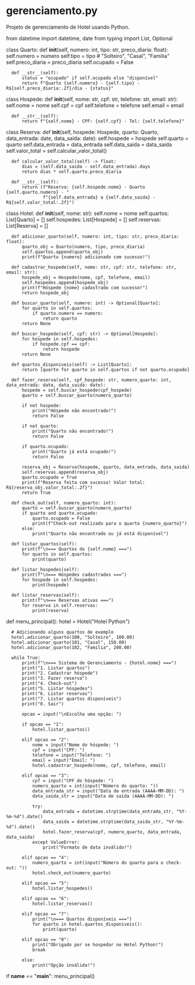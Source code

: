 # gerenciamento.py
Projeto de gerenciamento de Hotel usando Python.

  from datetime import datetime, date
  from typing import List, Optional


  class Quarto:
      def __init__(self, numero: int, tipo: str, preco_diaria: float):
          self.numero = numero
          self.tipo = tipo  # "Solteiro", "Casal", "Familia"
          self.preco_diaria = preco_diaria
          self.ocupado = False

      def __str__(self):
          status = "ocupado" if self.ocupado else "disponível"
          return f"Quarto {self.numero} - {self.tipo} - R${self.preco_diaria:.2f}/dia - {status}"


  class Hospede:
      def __init__(self, nome: str, cpf: str, telefone: str, email: str):
          self.nome = nome
          self.cpf = cpf
          self.telefone = telefone
          self.email = email

      def __str__(self):
          return f"{self.nome} - CPF: {self.cpf} - Tel: {self.telefone}"


  class Reserva:
      def __init__(self, hospede: Hospede, quarto: Quarto, data_entrada: date, data_saida: date):
          self.hospede = hospede
          self.quarto = quarto
          self.data_entrada = data_entrada
          self.data_saida = data_saida
          self.valor_total = self.calcular_valor_total()

      def calcular_valor_total(self) -> float:
          dias = (self.data_saida - self.data_entrada).days
          return dias * self.quarto.preco_diaria

      def __str__(self):
          return (f"Reserva: {self.hospede.nome} - Quarto {self.quarto.numero} - "
                  f"{self.data_entrada} a {self.data_saida} - R${self.valor_total:.2f}")


  class Hotel:
      def __init__(self, nome: str):
          self.nome = nome
          self.quartos: List[Quarto] = []
          self.hospedes: List[Hospede] = []
          self.reservas: List[Reserva] = []

      def adicionar_quarto(self, numero: int, tipo: str, preco_diaria: float):
          quarto_obj = Quarto(numero, tipo, preco_diaria)
          self.quartos.append(quarto_obj)
          print(f"Quarto {numero} adicionado com sucesso!")

      def cadastrar_hospede(self, nome: str, cpf: str, telefone: str, email: str):
          hospede_obj = Hospede(nome, cpf, telefone, email)
          self.hospedes.append(hospede_obj)
          print(f"Hóspede {nome} cadastrado com sucesso!")
          return hospede_obj

      def buscar_quarto(self, numero: int) -> Optional[Quarto]:
          for quarto in self.quartos:
              if quarto.numero == numero:
                  return quarto
          return None

      def buscar_hospede(self, cpf: str) -> Optional[Hospede]:
          for hospede in self.hospedes:
              if hospede.cpf == cpf:
                  return hospede
          return None

      def quartos_disponiveis(self) -> List[Quarto]:
          return [quarto for quarto in self.quartos if not quarto.ocupado]

      def fazer_reserva(self, cpf_hospede: str, numero_quarto: int, data_entrada: date, data_saida: date):
          hospede = self.buscar_hospede(cpf_hospede)
          quarto = self.buscar_quarto(numero_quarto)

          if not hospede:
              print("Hóspede não encontrado!")
              return False

          if not quarto:
              print("Quarto não encontrado!")
              return False

          if quarto.ocupado:
              print("Quarto já está ocupado!")
              return False

          reserva_obj = Reserva(hospede, quarto, data_entrada, data_saida)
          self.reservas.append(reserva_obj)
          quarto.ocupado = True
          print(f"Reserva feita com sucesso! Valor total: R${reserva_obj.valor_total:.2f}")
          return True

      def check_out(self, numero_quarto: int):
          quarto = self.buscar_quarto(numero_quarto)
          if quarto and quarto.ocupado:
              quarto.ocupado = False
              print(f"Check-out realizado para o quarto {numero_quarto}")
          else:
              print("Quarto não encontrado ou já está disponível")

      def listar_quartos(self):
          print(f"\n=== Quartos do {self.nome} ===")
          for quarto in self.quartos:
              print(quarto)

      def listar_hospedes(self):
          print(f"\n=== Hóspedes cadastrados ===")
          for hospede in self.hospedes:
              print(hospede)

      def listar_reservas(self):
          print(f"\n=== Reservas ativas ===")
          for reserva in self.reservas:
              print(reserva)


  def menu_principal():
      hotel = Hotel("Hotel Python")

      # Adicionando alguns quartos de exemplo
      hotel.adicionar_quarto(100, "Solteiro", 100.00)
      hotel.adicionar_quarto(101, "Casal", 150.00)
      hotel.adicionar_quarto(102, "Familia", 200.00)

      while True:
          print(f"\n=== Sistema de Gerenciamento - {hotel.nome} ===")
          print("1. Listar quartos")
          print("2. Cadastrar hóspede")
          print("3. Fazer reserva")
          print("4. Check-out")
          print("5. Listar hóspedes")
          print("6. Listar reservas")
          print("7. Listar quartos disponíveis")
          print("0. Sair")

          opcao = input("\nEscolha uma opção: ")

          if opcao == "1":
              hotel.listar_quartos()

          elif opcao == "2":
              nome = input("Nome do hóspede: ")
              cpf = input("CPF: ")
              telefone = input("Telefone: ")
              email = input("Email: ")
              hotel.cadastrar_hospede(nome, cpf, telefone, email)

          elif opcao == "3":
              cpf = input("CPF do hóspede: ")
              numero_quarto = int(input("Número do quarto: "))
              data_entrada_str = input("Data de entrada (AAAA-MM-DD): ")
              data_saida_str = input("Data de saída (AAAA-MM-DD): ")

              try:
                  data_entrada = datetime.strptime(data_entrada_str, "%Y-%m-%d").date()
                  data_saida = datetime.strptime(data_saida_str, "%Y-%m-%d").date()
                  hotel.fazer_reserva(cpf, numero_quarto, data_entrada, data_saida)
              except ValueError:
                  print("Formato de data inválido!")

          elif opcao == "4":
              numero_quarto = int(input("Número do quarto para o check-out: "))
              hotel.check_out(numero_quarto)

          elif opcao == "5":
              hotel.listar_hospedes()

          elif opcao == "6":
              hotel.listar_reservas()

          elif opcao == "7":
              print("\n=== Quartos disponíveis ===")
              for quarto in hotel.quartos_disponiveis():
                  print(quarto)

          elif opcao == "0":
              print("Obrigado por se hospedar no Hotel Python!")
              break

          else:
              print("Opção inválida!")


  if __name__ == "__main__":
      menu_principal()

